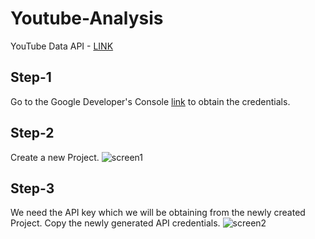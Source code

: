 # Youtube-Analysis


YouTube Data API - [LINK](https://developers.google.com/youtube/v3/getting-started)


## Step-1

Go to the Google Developer's Console [link](https://console.cloud.google.com/apis/dashboard?pli=1&project=new-project-351811) to obtain the credentials.

## Step-2

Create a new Project. ![screen1](https://ibb.co/Ny5LQkD)

## Step-3

We need the API key which we will be obtaining from the newly created Project. Copy the newly generated API credentials. ![screen2](https://ibb.co/kcf5rxk)
